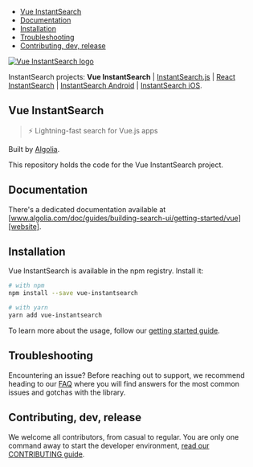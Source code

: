 <!-- START doctoc generated TOC please keep comment here to allow auto update -->
<!-- DON'T EDIT THIS SECTION, INSTEAD RE-RUN doctoc TO UPDATE -->

- [Vue InstantSearch](#vue-instantsearch)
- [Documentation](#documentation)
- [Installation](#installation)
- [Troubleshooting](#troubleshooting)
- [Contributing, dev, release](#contributing-dev-release)

<!-- END doctoc generated TOC please keep comment here to allow auto update -->

[![Vue InstantSearch logo][logo]][website]

InstantSearch projects: **Vue InstantSearch** | [InstantSearch.js][instantsearch-github] | [React InstantSearch][instantsearch-github] | [InstantSearch Android][instantsearch-android-github] | [InstantSearch iOS][instantsearch-ios-github].

## Vue InstantSearch

> ⚡ Lightning-fast search for Vue.js apps

Built by [Algolia][algolia-website].

This repository holds the code for the Vue InstantSearch project.

## Documentation

There's a dedicated documentation available at [www.algolia.com/doc/guides/building-search-ui/getting-started/vue][website].

## Installation

Vue InstantSearch is available in the npm registry. Install it:

```sh
# with npm
npm install --save vue-instantsearch

# with yarn
yarn add vue-instantsearch
```

To learn more about the usage, follow our [getting started guide][getting-started-guide].

## Troubleshooting

Encountering an issue? Before reaching out to support, we recommend heading to our [FAQ](https://www.algolia.com/doc/guides/building-search-ui/troubleshooting/faq/vue/) where you will find answers for the most common issues and gotchas with the library.

## Contributing, dev, release

We welcome all contributors, from casual to regular. You are only one command away to start the developer environment, [read our CONTRIBUTING guide](CONTRIBUTING.md).

[logo]: vue-instantsearch-readme.png
[website]: https://www.algolia.com/doc/guides/building-search-ui/what-is-instantsearch/vue/
[getting-started-guide]: https://www.algolia.com/doc/guides/building-search-ui/getting-started/vue/
[algolia-website]: https://www.algolia.com/
[instantsearch-github]: https://github.com/algolia/instantsearch
[instantsearch-android-github]: https://github.com/algolia/instantsearch-android
[instantsearch-ios-github]: https://github.com/algolia/instantsearch-ios
